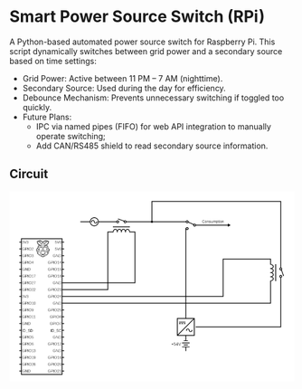 # Smart Power Source Switch (RPi)
A Python-based automated power source switch for Raspberry Pi. This script dynamically switches between grid power and a secondary source based on time settings:

- Grid Power: Active between 11 PM – 7 AM (nighttime).
- Secondary Source: Used during the day for efficiency.
- Debounce Mechanism: Prevents unnecessary switching if toggled too quickly.
- Future Plans:
  - IPC via named pipes (FIFO) for web API integration to manually operate switching;
  - Add CAN/RS485 shield to read secondary source information.

## Circuit

![Power source switcher circuit](images/circuit.png "Power source switcher circuit")
